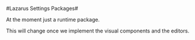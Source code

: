 #Lazarus Settings Packages#

At the moment just a runtime package.

This will change once we implement the visual components and the editors.
